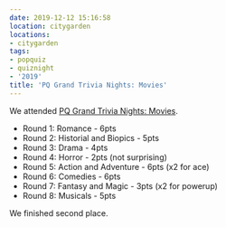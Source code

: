 ```yaml
---
date: 2019-12-12 15:16:58
location: citygarden
locations:
- citygarden
tags:
- popquiz
- quiznight
- '2019'
title: 'PQ Grand Trivia Nights: Movies'
---
```


We attended [PQ Grand Trivia Nights: Movies](https://www.facebook.com/events/545942779528277).

- Round 1: Romance - 6pts
- Round 2: Historial and Biopics - 5pts
- Round 3: Drama - 4pts
- Round 4: Horror - 2pts (not surprising)
- Round 5: Action and Adventure - 6pts (x2 for ace)
- Round 6: Comedies - 6pts
- Round 7: Fantasy and Magic - 3pts (x2 for powerup)
- Round 8: Musicals - 5pts

We finished second place.
